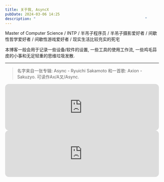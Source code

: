 ```yaml
---
title: 关于我, AsyncX
pubDate: 2024-03-06 14:25
description: "                                                  "
---
```


Master of Computer Science / INTP / 半吊子程序员 / 半吊子摄影爱好者 / 间歇性哲学爱好者 / 间歇性游戏爱好者 / 现实生活比较充实的死宅


本博客一般会用于记录一些设备/软件的设置, 一些工具的使用工作流, 一些鸡毛蒜皮的小事和无足轻重的思维垃圾发散.

---

> 名字来自一张专辑: Async - Ryuichi Sakamoto 和一首歌: Axion - Sakuzyo. 可读作Ax/A叉/Async.

<!-- <div style="display: flex; flex-direction: row; align-items: center; justify-content: center; padding-left: 1rem; padding-right: 1rem; gap: 1rem;"> -->
<iframe style="border-radius:12px" src="https://open.spotify.com/embed/album/2OKN3NwlITzfVpDJecA4Z3?utm_source=generator&theme=0" width="100%" height="152" frameBorder="0" allowfullscreen="" allow="autoplay; clipboard-write; encrypted-media; fullscreen; picture-in-picture" loading="lazy"></iframe>
<br>
<iframe style="border-radius:12px" src="https://open.spotify.com/embed/track/25bAHNEr9LFOms6qOzjFsV?utm_source=generator&theme=0" width="100%" height="152" frameBorder="0" allowfullscreen="" allow="autoplay; clipboard-write; encrypted-media; fullscreen; picture-in-picture" loading="lazy"></iframe>
<!-- </div> -->